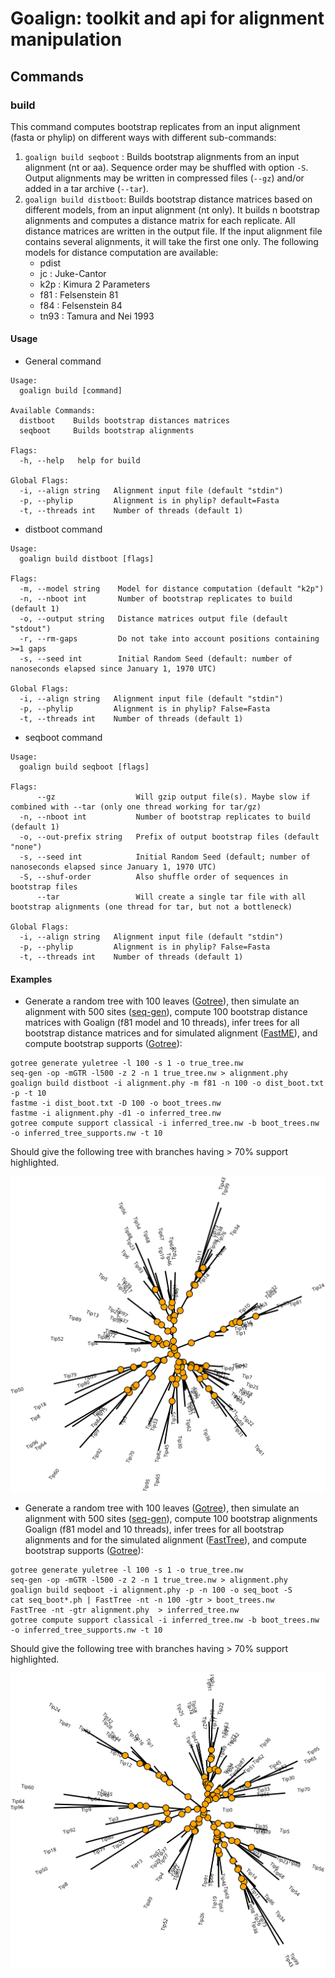 # Goalign: toolkit and api for alignment manipulation

## Commands

### build
This command computes bootstrap replicates from an input alignment (fasta or phylip) on different ways with different sub-commands:
1. `goalign build seqboot` : Builds bootstrap alignments from an input alignment (nt or aa). Sequence order may be shuffled with option `-S`. Output alignments may be written in compressed files (`--gz`) and/or added in a tar archive (`--tar`).
2. `goalign build distboot`: Builds bootstrap distance matrices based on different models, from an input alignment (nt only). It builds n bootstrap alignments and computes a distance matrix for each replicate. All distance matrices are written in the output file. If the input alignment file contains several alignments, it will take the first one only. The following models for distance computation are available:
    - pdist
    - jc   : Juke-Cantor
    - k2p  : Kimura 2 Parameters
    - f81  : Felsenstein 81
    - f84  : Felsenstein 84
    - tn93 : Tamura and Nei 1993

#### Usage

* General command
```
Usage:
  goalign build [command]

Available Commands:
  distboot    Builds bootstrap distances matrices
  seqboot     Builds bootstrap alignments

Flags:
  -h, --help   help for build

Global Flags:
  -i, --align string   Alignment input file (default "stdin")
  -p, --phylip         Alignment is in phylip? default=Fasta
  -t, --threads int    Number of threads (default 1)
```

* distboot command
```
Usage:
  goalign build distboot [flags]

Flags:
  -m, --model string    Model for distance computation (default "k2p")
  -n, --nboot int       Number of bootstrap replicates to build (default 1)
  -o, --output string   Distance matrices output file (default "stdout")
  -r, --rm-gaps         Do not take into account positions containing >=1 gaps
  -s, --seed int        Initial Random Seed (default: number of nanoseconds elapsed since January 1, 1970 UTC)

Global Flags:
  -i, --align string   Alignment input file (default "stdin")
  -p, --phylip         Alignment is in phylip? False=Fasta
  -t, --threads int    Number of threads (default 1)
```

* seqboot command
```
Usage:
  goalign build seqboot [flags]

Flags:
      --gz                  Will gzip output file(s). Maybe slow if combined with --tar (only one thread working for tar/gz)
  -n, --nboot int           Number of bootstrap replicates to build (default 1)
  -o, --out-prefix string   Prefix of output bootstrap files (default "none")
  -s, --seed int            Initial Random Seed (default; number of nanoseconds elapsed since January 1, 1970 UTC)
  -S, --shuf-order          Also shuffle order of sequences in bootstrap files
      --tar                 Will create a single tar file with all bootstrap alignments (one thread for tar, but not a bottleneck)

Global Flags:
  -i, --align string   Alignment input file (default "stdin")
  -p, --phylip         Alignment is in phylip? False=Fasta
  -t, --threads int    Number of threads (default 1)
```

#### Examples

* Generate a random tree with 100 leaves ([Gotree](https://github.com/fredericlemoine/gotree)), then simulate an alignment with 500 sites ([seq-gen](https://github.com/rambaut/Seq-Gen)), compute 100 bootstrap distance matrices with Goalign (f81 model and 10 threads), infer trees for all bootstrap distance matrices and for simulated alignment ([FastME](http://www.atgc-montpellier.fr/fastme/)), and compute bootstrap supports ([Gotree](https://github.com/fredericlemoine/gotree)):

```
gotree generate yuletree -l 100 -s 1 -o true_tree.nw
seq-gen -op -mGTR -l500 -z 2 -n 1 true_tree.nw > alignment.phy
goalign build distboot -i alignment.phy -m f81 -n 100 -o dist_boot.txt -p -t 10
fastme -i dist_boot.txt -D 100 -o boot_trees.nw
fastme -i alignment.phy -d1 -o inferred_tree.nw
gotree compute support classical -i inferred_tree.nw -b boot_trees.nw -o inferred_tree_supports.nw -t 10
```

Should give the following tree with branches having > 70% support highlighted. 

![Distance supports](build_image_1.svg)

* Generate a random tree with 100 leaves ([Gotree](https://github.com/fredericlemoine/gotree)), then simulate an alignment with 500 sites ([seq-gen](https://github.com/rambaut/Seq-Gen)), compute 100 bootstrap alignments Goalign (f81 model and 10 threads), infer trees for all bootstrap alignments and for the simulated alignment ([FastTree](http://www.microbesonline.org/fasttree/)), and compute bootstrap supports ([Gotree](https://github.com/fredericlemoine/gotree)):

```
gotree generate yuletree -l 100 -s 1 -o true_tree.nw
seq-gen -op -mGTR -l500 -z 2 -n 1 true_tree.nw > alignment.phy
goalign build seqboot -i alignment.phy -p -n 100 -o seq_boot -S
cat seq_boot*.ph | FastTree -nt -n 100 -gtr > boot_trees.nw
FastTree -nt -gtr alignment.phy  > inferred_tree.nw
gotree compute support classical -i inferred_tree.nw -b boot_trees.nw -o inferred_tree_supports.nw -t 10
```

Should give the following tree with branches having > 70% support highlighted. 

![Distance supports](build_image_2.svg)
